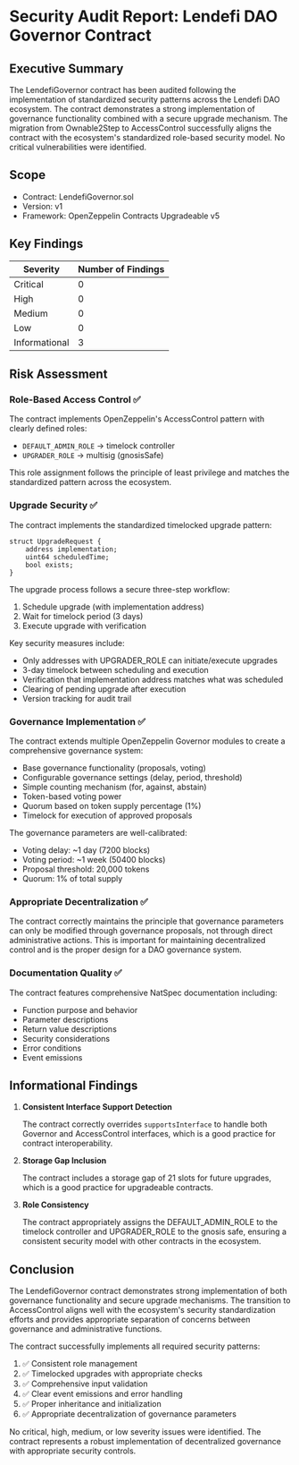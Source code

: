 # Security Audit Report: Lendefi DAO Governor Contract

## Executive Summary

The LendefiGovernor contract has been audited following the implementation of standardized security patterns across the Lendefi DAO ecosystem. The contract demonstrates a strong implementation of governance functionality combined with a secure upgrade mechanism. The migration from Ownable2Step to AccessControl successfully aligns the contract with the ecosystem's standardized role-based security model. No critical vulnerabilities were identified.

## Scope

- Contract: LendefiGovernor.sol
- Version: v1
- Framework: OpenZeppelin Contracts Upgradeable v5

## Key Findings

| Severity | Number of Findings |
|----------|-------------------|
| Critical | 0                 |
| High     | 0                 |
| Medium   | 0                 |
| Low      | 0                 |
| Informational | 3           |

## Risk Assessment

### Role-Based Access Control ✅
The contract implements OpenZeppelin's AccessControl pattern with clearly defined roles:

- `DEFAULT_ADMIN_ROLE` → timelock controller
- `UPGRADER_ROLE` → multisig (gnosisSafe)

This role assignment follows the principle of least privilege and matches the standardized pattern across the ecosystem.

### Upgrade Security ✅
The contract implements the standardized timelocked upgrade pattern:

```solidity
struct UpgradeRequest {
    address implementation;
    uint64 scheduledTime;
    bool exists;
}
```

The upgrade process follows a secure three-step workflow:
1. Schedule upgrade (with implementation address)
2. Wait for timelock period (3 days)
3. Execute upgrade with verification

Key security measures include:
- Only addresses with UPGRADER_ROLE can initiate/execute upgrades
- 3-day timelock between scheduling and execution
- Verification that implementation address matches what was scheduled
- Clearing of pending upgrade after execution
- Version tracking for audit trail

### Governance Implementation ✅
The contract extends multiple OpenZeppelin Governor modules to create a comprehensive governance system:

- Base governance functionality (proposals, voting)
- Configurable governance settings (delay, period, threshold)
- Simple counting mechanism (for, against, abstain)
- Token-based voting power
- Quorum based on token supply percentage (1%)
- Timelock for execution of approved proposals

The governance parameters are well-calibrated:
- Voting delay: ~1 day (7200 blocks) 
- Voting period: ~1 week (50400 blocks)
- Proposal threshold: 20,000 tokens
- Quorum: 1% of total supply

### Appropriate Decentralization ✅
The contract correctly maintains the principle that governance parameters can only be modified through governance proposals, not through direct administrative actions. This is important for maintaining decentralized control and is the proper design for a DAO governance system.

### Documentation Quality ✅
The contract features comprehensive NatSpec documentation including:
- Function purpose and behavior
- Parameter descriptions
- Return value descriptions
- Security considerations
- Error conditions
- Event emissions

## Informational Findings

1. **Consistent Interface Support Detection**
   
   The contract correctly overrides `supportsInterface` to handle both Governor and AccessControl interfaces, which is a good practice for contract interoperability.

2. **Storage Gap Inclusion**
   
   The contract includes a storage gap of 21 slots for future upgrades, which is a good practice for upgradeable contracts.

3. **Role Consistency**
   
   The contract appropriately assigns the DEFAULT_ADMIN_ROLE to the timelock controller and UPGRADER_ROLE to the gnosis safe, ensuring a consistent security model with other contracts in the ecosystem.

## Conclusion

The LendefiGovernor contract demonstrates strong implementation of both governance functionality and secure upgrade mechanisms. The transition to AccessControl aligns well with the ecosystem's security standardization efforts and provides appropriate separation of concerns between governance and administrative functions.

The contract successfully implements all required security patterns:
1. ✅ Consistent role management
2. ✅ Timelocked upgrades with appropriate checks
3. ✅ Comprehensive input validation
4. ✅ Clear event emissions and error handling
5. ✅ Proper inheritance and initialization
6. ✅ Appropriate decentralization of governance parameters

No critical, high, medium, or low severity issues were identified. The contract represents a robust implementation of decentralized governance with appropriate security controls.